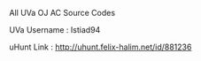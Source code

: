 All UVa OJ AC Source Codes

UVa Username : Istiad94

uHunt Link : http://uhunt.felix-halim.net/id/881236

